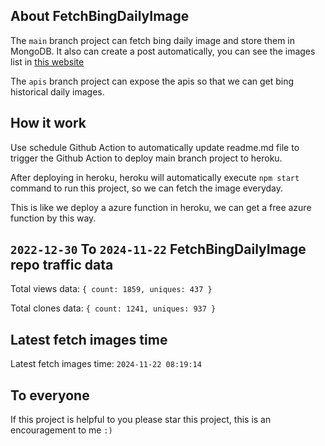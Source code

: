 ## About FetchBingDailyImage

The `main` branch project can fetch bing daily image and store them in MongoDB.
It also can create a post automatically, you can see the images list in [this website](https://oursalbum.netlify.app)

The `apis` branch project can expose the apis so that we can get bing historical daily images.

## How it work

Use schedule Github Action to automatically update readme.md file to trigger the Github Action to deploy main branch project to heroku.

After deploying in heroku, heroku will automatically execute `npm start` command to run this project, so we can fetch the image everyday.

This is like we deploy a azure function in heroku, we can get a free azure function by this way.

## `2022-12-30` To `2024-11-22` FetchBingDailyImage repo traffic data

Total views data: `{ count: 1859, uniques: 437 }`

Total clones data: `{ count: 1241, uniques: 937 }`

## Latest fetch images time

Latest fetch images time: `2024-11-22 08:19:14`

## To everyone

If this project is helpful to you please star this project, this is an encouragement to me `:)`



